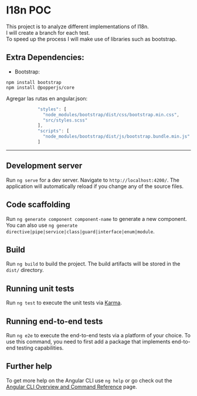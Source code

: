 # I18n POC

This project is to analyze different implementations of I18n. <br>
I will create a branch for each test. <br>
To speed up the process I will make use of libraries such as bootstrap.


## Extra Dependencies:  

- Bootstrap: 

```
npm install bootstrap
npm install @popperjs/core
```
Agregar las rutas en angular.json: 

```js
            "styles": [
              "node_modules/bootstrap/dist/css/bootstrap.min.css",
              "src/styles.scss"
            ],
            "scripts": [
              "node_modules/bootstrap/dist/js/bootstrap.bundle.min.js"
            ]
```




<hr>

## Development server

Run `ng serve` for a dev server. Navigate to `http://localhost:4200/`. The application will automatically reload if you change any of the source files.

## Code scaffolding

Run `ng generate component component-name` to generate a new component. You can also use `ng generate directive|pipe|service|class|guard|interface|enum|module`.

## Build

Run `ng build` to build the project. The build artifacts will be stored in the `dist/` directory.

## Running unit tests

Run `ng test` to execute the unit tests via [Karma](https://karma-runner.github.io).

## Running end-to-end tests

Run `ng e2e` to execute the end-to-end tests via a platform of your choice. To use this command, you need to first add a package that implements end-to-end testing capabilities.

## Further help

To get more help on the Angular CLI use `ng help` or go check out the [Angular CLI Overview and Command Reference](https://angular.io/cli) page.
